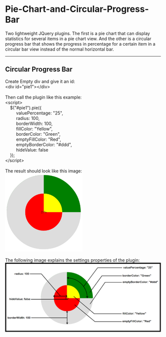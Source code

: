 Pie-Chart-and-Circular-Progress-Bar
===================================
Two lightweight JQuery plugins.
The first is a pie chart that can display statistics for several items in a pie chart view.
And the other is a circular progress bar that shows the progress in percentage for a certain item in a circular bar view instead of the normal horizontal bar.
<hr/>
<h2>Circular Progress Bar</h2>
Create Empty div and give it an id:<br/>
&lt;div id="pie1"&gt;&lt;/div&gt;
<br/><br/>
Then call the plugin like this example:<br/>
&lt;script&gt;<br/>
&nbsp;&nbsp;&nbsp;&nbsp;$("#pie1").pie({<br/>
&nbsp;&nbsp;&nbsp;&nbsp;&nbsp;&nbsp;&nbsp;&nbsp;&nbsp;valuePercentage: "25",<br/>
&nbsp;&nbsp;&nbsp;&nbsp;&nbsp;&nbsp;&nbsp;&nbsp;&nbsp;radius: 100,<br/>
&nbsp;&nbsp;&nbsp;&nbsp;&nbsp;&nbsp;&nbsp;&nbsp;&nbsp;borderWidth: 100,<br/>
&nbsp;&nbsp;&nbsp;&nbsp;&nbsp;&nbsp;&nbsp;&nbsp;&nbsp;fillColor: "Yellow",<br/>
&nbsp;&nbsp;&nbsp;&nbsp;&nbsp;&nbsp;&nbsp;&nbsp;&nbsp;borderColor: "Green",<br/>
&nbsp;&nbsp;&nbsp;&nbsp;&nbsp;&nbsp;&nbsp;&nbsp;&nbsp;emptyFillColor: "Red",<br/>
&nbsp;&nbsp;&nbsp;&nbsp;&nbsp;&nbsp;&nbsp;&nbsp;&nbsp;emptyBorderColor: "#ddd",<br/>
&nbsp;&nbsp;&nbsp;&nbsp;&nbsp;&nbsp;&nbsp;&nbsp;&nbsp;hideValue: false<br/>
&nbsp;&nbsp;&nbsp;&nbsp;});<br/>
    &lt;/script&gt;
<br/><br/>
The result should look like this image:<br/>
<img Width="250px" src="CircularProgressBar.png" />
<br/><br/>
The following image explains the settings properties of the plugin:<br/>
<img src="CircularProgressBarIllustration.png" />
